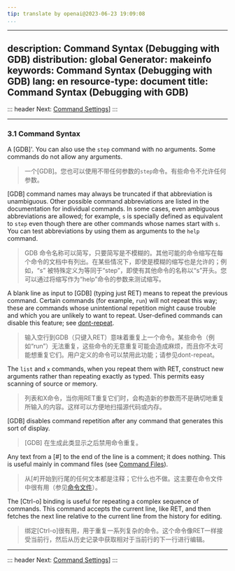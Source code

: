 ```yaml
---
tip: translate by openai@2023-06-23 19:09:08
...
```

---
description: Command Syntax (Debugging with GDB)
distribution: global
Generator: makeinfo
keywords: Command Syntax (Debugging with GDB)
lang: en
resource-type: document
title: Command Syntax (Debugging with GDB)
---
::: header
Next: [Command Settings](Command-Settings.html#Command-Settings)]
:::

---

### 3.1 Command Syntax


A [GDB]'. You can also use the `step` command with no arguments. Some commands do not allow any arguments.

> 一个[GDB]。您也可以使用不带任何参数的`step`命令。有些命令不允许任何参数。


[GDB] command names may always be truncated if that abbreviation is unambiguous. Other possible command abbreviations are listed in the documentation for individual commands. In some cases, even ambiguous abbreviations are allowed; for example, `s` is specially defined as equivalent to `step` even though there are other commands whose names start with `s`. You can test abbreviations by using them as arguments to the `help` command.

> GDB 命令名称可以简写，只要简写是不模糊的。其他可能的命令缩写在每个命令的文档中有列出。在某些情况下，即使是模糊的缩写也是允许的；例如，“s” 被特殊定义为等同于“step”，即使有其他命令的名称以“s”开头。您可以通过将缩写作为“help”命令的参数来测试缩写。


A blank line as input to [GDB] (typing just RET) means to repeat the previous command. Certain commands (for example, `run`) will not repeat this way; these are commands whose unintentional repetition might cause trouble and which you are unlikely to want to repeat. User-defined commands can disable this feature; see [dont-repeat](Define.html#Define).

> 输入空行到GDB（只键入RET）意味着重复上一个命令。某些命令（例如“run”）无法重复，这些命令的无意重复可能会造成麻烦，而且你不太可能想重复它们。用户定义的命令可以禁用此功能；请参见dont-repeat。


The `list` and `x` commands, when you repeat them with RET, construct new arguments rather than repeating exactly as typed. This permits easy scanning of source or memory.

> 列表和X命令，当你用RET重复它们时，会构造新的参数而不是确切地重复所输入的内容。这样可以方便地扫描源代码或内存。


[GDB] disables command repetition after any command that generates this sort of display.

> [GDB] 在生成此类显示之后禁用命令重复。


Any text from a [\#] to the end of the line is a comment; it does nothing. This is useful mainly in command files (see [Command Files](Command-Files.html#Command-Files)).

> 从[#]开始到行尾的任何文本都是注释；它什么也不做。这主要在命令文件中很有用（参见[命令文件](Command-Files.html#Command-Files)）。


The [Ctrl-o] binding is useful for repeating a complex sequence of commands. This command accepts the current line, like RET, and then fetches the next line relative to the current line from the history for editing.

> 绑定[Ctrl-o]很有用，用于重复一系列复杂的命令。这个命令像RET一样接受当前行，然后从历史记录中获取相对于当前行的下一行进行编辑。

---

::: header
Next: [Command Settings](Command-Settings.html#Command-Settings)]
:::
